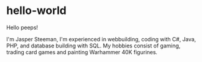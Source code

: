 # hello-world

Hello peeps!

I'm Jasper Steeman, I'm experienced in webbuilding, coding with C#, Java, PHP, and database building with SQL.
My hobbies consist of gaming, trading card games and painting Warhammer 40K figurines.
